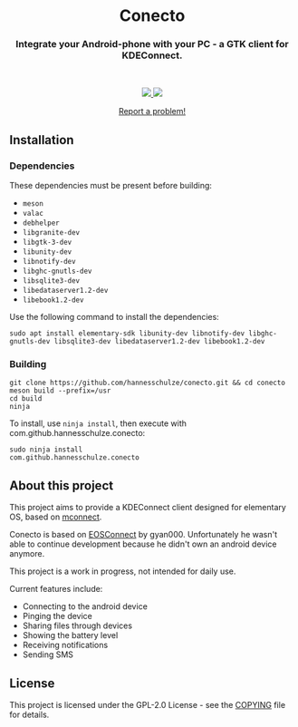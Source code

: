 <div align="center">
    <h1 align="center">Conecto</h1>
    <h3 align="center">Integrate your Android-phone with your PC - a GTK client for KDEConnect.</h3>
</div>

<br/>

<p align="center">
  <a href="https://github.com/hannesschulze/conecto/blob/master/COPYING">
    <img src="https://img.shields.io/badge/License-GPL--2.0-blue.svg">
  </a>
  <a href="https://github.com/hannesschulze/conecto/releases">
    <img src="https://img.shields.io/badge/Release-v%201.0.0-orange.svg">
  </a>
</p>

<p align="center">
    <a href="https://github.com/hannesschulze/conecto/issues/new">Report a problem!</a>
</p>

## Installation

### Dependencies
These dependencies must be present before building:
 - `meson`
 - `valac`
 - `debhelper`
 - `libgranite-dev`
 - `libgtk-3-dev`
 - `libunity-dev`
 - `libnotify-dev`
 - `libghc-gnutls-dev`
 - `libsqlite3-dev`
 - `libedataserver1.2-dev`
 - `libebook1.2-dev`

Use the following command to install the dependencies:
```shell
sudo apt install elementary-sdk libunity-dev libnotify-dev libghc-gnutls-dev libsqlite3-dev libedataserver1.2-dev libebook1.2-dev
```

### Building
```
git clone https://github.com/hannesschulze/conecto.git && cd conecto
meson build --prefix=/usr
cd build
ninja
```

To install, use `ninja install`, then execute with com.github.hannesschulze.conecto:
```shell
sudo ninja install
com.github.hannesschulze.conecto
```

## About this project

This project aims to provide a KDEConnect client designed for elementary OS, based on [mconnect](https://github.com/kevinselvaprasanna/mconnect).

Conecto is based on [EOSConnect](https://github.com/gyan000/EOSConnect) by gyan000. Unfortunately he wasn't able to continue development because he didn't own an android device anymore.

This project is a work in progress, not intended for daily use.

Current features include:
 - Connecting to the android device
 - Pinging the device
 - Sharing files through devices
 - Showing the battery level
 - Receiving notifications
 - Sending SMS

## License

This project is licensed under the GPL-2.0 License - see the [COPYING](COPYING) file for details.
